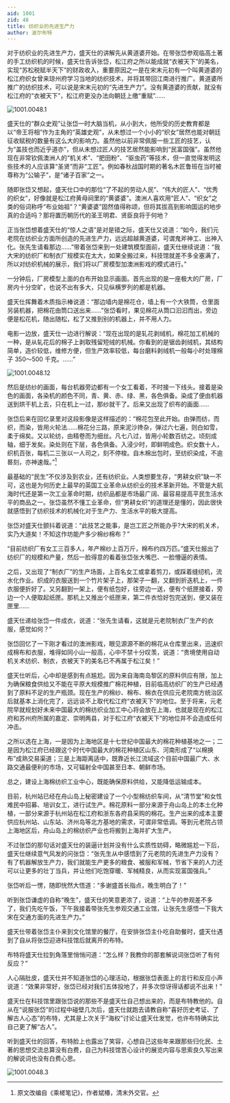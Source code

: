 ```yaml
---
aid: 1001
zid: 48
title: 纺织业的先进生产力
author: 波尔布特
---
```


对于纺织业的先进生产力，盛天仕的讲解先从黄道婆开始。在带张岱参观临高土著的手工纺织机的时候，盛天仕告诉张岱，松江府之所以能成就“衣被天下”的美名，实现“苏松税赋半天下”的财政收入，重要原因之一是在宋末元初有一个叫黄道婆的松江府织女曾来琼州府学习当地的纺织技术，并将其带回江南进行推广。黄道婆所推广的纺织技术，可以说是宋末元初的“先进生产力”。没有黄道婆的贡献，就没有松江府的“衣被天下”，松江府更没办法向朝廷上缴“重赋”……

![1001.0048.1](/1001/0048/1.webp)

盛天仕的“群众史观”让张岱一时大脑当机，从小到大，他所受的历史教育都是以“帝王将相”作为主角的“英雄史观”，从未想过一个小小的“织女”居然也能对朝廷征收赋税的数量有这么大的影响力。虽然他以前非常佩服一些工匠的技艺，认为“盖技也而近乎道亦”，但从未想过匠人的技艺居然能影响到“民富国强”。虽然他现在非常钦佩澳洲人的“机关术”、“肥田粉”、“驱虫药”等技术，但一直觉得发明这些技术的人应该算“圣贤”而非“工匠”。例如春秋战国时期的著名木匠鲁班在当时被尊称为“公输子”，是“诸子百家”之一。

随即张岱又想起，盛天仕口中的那位“了不起的劳动人民”、“伟大的匠人”、“优秀的织女”，好像就是松江府黄母祠里的“黄婆婆”。澳洲人喜欢用“匠人”、“织女”之类的俗词称呼“布业始祖”？“黄婆婆”固然值得称颂，但将其拔高到影响国运的地步真的合适吗？那将置历朝历代的圣王明君、贤臣良将于何地？

正当张岱想着盛天仕的“惊人之语”是对是错之际，盛天仕又说道：“如今，我们元老院在纺织业方面所创造的先进生产力，远远超越黄道婆，可谓鬼斧神工、出神入化。张先生请看那边……”带着张岱来到一处建筑模型面前，盛天仕继续说道：“我大宋的纺织厂和制衣厂规模实在太大，如果全搬过来，科技馆就差不多全塞满了，所以对纺织机械的展示，我们将以厂房模型加澳洲影戏的模式进行。”

一分钟后，厂房模型上面的白布开始显示画面。首先出现的是一座极大的厂房，厂房内十分空旷，也说不出有多大，只见纵横罗列的都是机器。

盛天仕挥舞着木质指示棒说道：“那边墙内是棉花仓，墙上有一个大铁筒，仓里面另装机器，把棉花由筒口送出来……”张岱看时，果见棉花从筒口汩汩而出，旁边便是松花机，随出随松，松了又推到别的机器上，并不用人力。

电影一边放，盛天仕一边进行解说：“现在出现的是轧花剥绒机，棉花加工机械的一种，是从轧花后的棉子上剥取残留短绒的机械。你看到的是锯齿剥绒机，其结构简单，造价较低，维修方便，但生产效率较低，每台磨料剥绒机一般每小时处理棉子 350〜500 千克。……”

![1001.0048.12](/1001/0048/2.webp)

然后是纺纱的画面，每台机器旁边都有一个女工看着，不时接一下线头。接着是染色的画面，各染机的颜色不同，青、黄、赤、绿、黑，各色俱备。染成了便由机器送到烘干机上去，只在机上一过，那纱就干了。后来又出现了织布的画面……

张岱后来在回忆录里对这段影像是这样描述的：“棉花包至此开始。由弹而纺，而织，而染，皆用火轮法……棉花分三路，原来泥沙搀杂，弹过六七遍，则白如雪，柔于绵矣。又以轮纺，由精卷而为细丝。凡七八过，皆用小轮数百纺之。顷刻成轴，细于发矣。染处则在下层，各色俱备。入浸少时，即鲜明成色。织女数十人，织机百张，每机二三张以一人司之，刻不停梭。自木棉出包时，至纺织染成，不逾晷刻，亦神速哉。”[^注1]

最基础的“民生”不仅涉及到农业，还有纺织业。人类想要生存，“男耕女织”缺一不可，这也是为何历史上最早的英国工业革命从纺织业的技术革新开始。不管是大航海时代还是第一次工业革命时期，纺织品都是市场最广阔、最容易提高平民生活水平的商品之一。张岱虽然不懂工业革命，但“男耕女织”的道理还是懂的，因此很快就感悟到了纺织技术的机械化对于生产力、生活水平的极大提高。

张岱对盛天仕颤抖着说道：“此技艺之能事，是岂工匠之所能办乎?大宋的机关术，实乃大道矣！不知这作坊能产多少棉纱棉布？”

“目前纺织厂有女工三百多人，年产棉纱上百万斤，棉布约四万匹。”盛天仕报出了纺织厂的规模和产量，然后一脸得意的看着张岱张大嘴巴、一脸懵逼的表情。

之后，又出现了“制衣厂”的生产场面，上百名女工或拿着剪刀，或踩着缝纫机，流水化作业。织成的衣服送到一个竹片架子上，那架子一翻，又翻到折迭机上，一件衣服便折好了。又另翻到一架上，便有纸包好，往旁边一送，便有个纸匣接着，旁边一个人便取起纸匣。那机上又推出个纸匣来，第二件衣恰好包完送到，便又装在匣里……

盛天仕递给张岱一件成衣，说道：“张先生请看，这就是元老院制衣厂生产的衣服，感觉如何？”

张岱回忆了一下刚才看过的澳洲影戏，眼见源源不断的棉花从仓库里出来，迅速织成棉布和衣服，堆得如同小山一般高，心中不禁十分叹羡，说道：“贵境使用自动机关术纺织、制衣，衣被天下的美名已不再属于松江矣！”

盛天仕听后，心中却是感到有点尴尬。因为来自海南岛黎区的原料供应有限，加上为确保粮食供给又不能在平原大规模推广棉花种植，目前临高纺织厂的生产已经遇到了原料不足的生产瓶颈。现在生产的棉纱、棉布、棉衣在供应元老院南方统治区后就基本上消化完了，远远谈不上取代松江府“衣被天下”的地位。至于将来，元老院早就规划好未来中国最大的棉纺织业加工中心将会放在上海，也就是现在的松江府和苏州府所属的嘉定、崇明两县，对于松江府“衣被天下”的地位并不会造成任何冲击。

之所以选在上海，一是因为上海地区是十七世纪中国最大的棉花种植基地之一；二是因为松江府已经跟这个时代中国最大的棉花种植区山东、河南形成了“以棉换布”成熟交易渠道；三是上海距离适中，既靠近长江流域这个目前中国最广大、水路交通最便利的市场，又可辐射全中国甚至日本、朝鲜市场。

总之，建设上海棉纺织工业中心，既能确保原料供给，又能降低运输成本。

目前，杭州站已经在舟山岛上秘密建设了一个小型棉纺织车间，从“清节堂”和女性难民中招募、培训女工，进行试生产。棉花原料一部分来源于舟山岛上的本土化种植，一部分来源于杭州站在松江府和浙东各府县采购的棉花。生产出来的成本主要供应杭州站、山东站、济州岛等北方基地的需求，可谓非常低调。等到元老院占领上海地区后，舟山岛上的棉纺织产业也将搬到上海并扩大生产。

不过张岱的那句话对盛天仕的装逼计划并没有什么实质性妨碍，略微尴尬一下后，盛天仕继续意气风发的问张岱：“张先生从中感悟到了元老院的先进生产力没有？有了机器解放生产力，我们就能生产更多的粮食、被服和军械，节省下来的人力还可以让更多的壮丁当兵，并让他们吃饱穿暖、军械精良，从而实现富国强兵。”

张岱听后一愣，随即恍然大悟道：“多谢盛首长指点，晚生明白了！”

听到张岱谦虚的自称“晚生”，盛天仕的笑意更浓了，说道：“上午的参观差不多了，我们先吃午饭，下午我接着带张先生参观交通工业馆，让张先生感悟一下我大宋在交通方面的先进生产力。”

盛天仕带着张岱主仆来到文化馆里的餐厅，在安排张岱主仆吃自助餐时，盛天仕遇到了自从将张岱迎进科技馆后就离开的布特。

布特将盛天仕拉到角落里悄悄问道：“怎么样？我教你的那套解说词张岱听了有何反应？”

人心隔肚皮，盛天仕并不知道张岱的心理活动，根据张岱表面上的言行和反应小声说道：“效果非常好，张岱已经对我们五体投地了，并多次惊讶得话都说不出来！”

盛天仕在科技馆里跟张岱说的那些不是盛天仕自己想出来的，而是布特教他的。自从在“说服张岱”的过程中碰壁几次后，盛天仕就跑去请教自称“喜好历史考证、了解古人心态”的布特，尤其是上次关于“海权”讨论让盛天仕发觉，也许布特确实比自己更了解“古人”。

听到盛天仕的回答，布特脸上也露出了笑容，心想自己这些年来跟那些归化民、土著的思想交流总算没有白费，自己为科技馆苦心设计的展览内容与思索良久写出来的解说词也没有白费心思。

[^注1]: 原文改编自《乘槎笔记》，作者斌椿，清末外交官。

  ![1001.0048.3](/1001/0048/3.webp)
